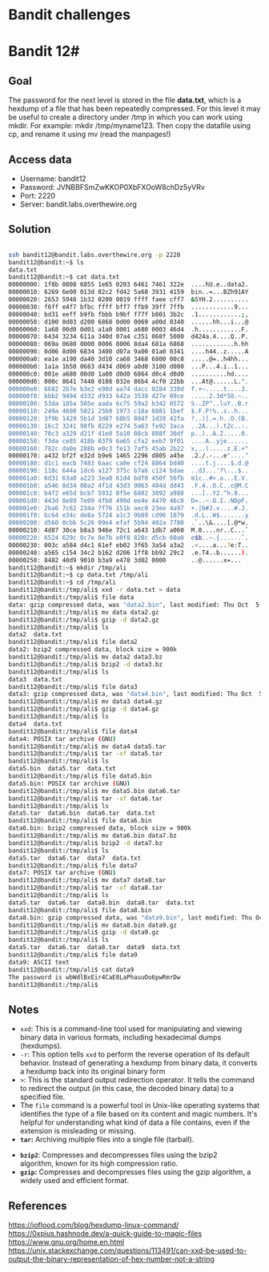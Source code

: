 
# Bandit challenges
# Bandit 12#

## Goal

The password for the next level is stored in the file **data.txt**, which is a hexdump of a file that has been repeatedly compressed. For this level it may be useful to create a directory under /tmp in which you can work using mkdir. For example: mkdir /tmp/myname123. Then copy the datafile using cp, and rename it using mv (read the manpages!)

## Access data

+ Username: bandit12
+ Password: JVNBBFSmZwKKOP0XbFXOoW8chDz5yVRv
+ Port: 2220
+ Server: bandit.labs.overthewire.org
## Solution

```bash

ssh bandit12@bandit.labs.overthewire.org -p 2220
bandit12@bandit:~$ ls
data.txt
bandit12@bandit:~$ cat data.txt
00000000: 1f8b 0808 6855 1e65 0203 6461 7461 322e  ....hU.e..data2.
00000010: 6269 6e00 013d 02c2 fd42 5a68 3931 4159  bin..=...BZh91AY
00000020: 2653 5948 1b32 0200 0019 ffff faee cff7  &SYH.2..........
00000030: f6ff e4f7 bfbc ffff bff7 ffb9 39ff 7ffb  ............9...
00000040: bd31 eeff b9fb fbbb b9bf f77f b001 3b2c  .1............;,
00000050: d100 0d03 d200 6868 0d00 0069 a00d 0340  ......hh...i...@
00000060: 1a68 00d0 0d01 a1a0 0001 a680 0003 46d4  .h............F.
00000070: 6434 3234 611a 340d 07a4 c351 068f 5000  d424a.4....Q..P.
00000080: 069a 0680 0000 0006 8006 8da4 681a 6868  ............h.hh
00000090: 0d06 8d00 6834 3400 d07a 9a00 01a0 0341  ....h44..z.....A
000000a0: ea1e a190 da40 3d10 ca68 3468 6800 00c8  .....@=..h4hh...
000000b0: 1a1a 1b50 0683 d434 d069 a0d0 3100 d000  ...P...4.i..1...
000000c0: 001e a680 00d0 1a00 d0d0 6864 d0c4 d0d0  ..........hd....
000000d0: 000c 8641 7440 0108 032e 86b4 4cf0 22bb  ...At@......L.".
000000e0: 6682 2b7e b3e2 e98d aa74 dacc 0284 330d  f.+~.....t....3.
000000f0: bbb2 9494 d332 d933 642a 3538 d27e 09ce  .....2.3d*58.~..
00000100: 53da 185a 505e aada 6c75 59a2 b342 0572  S..ZP^..luY..B.r
00000110: 249a 4600 5021 25b0 1973 c18a 6881 1bef  $.F.P!%..s..h...
00000120: 3f9b 1429 5b1d 3d87 68b5 804f 1d28 42fa  ?..)[.=.h..O.(B.
00000130: 16c2 3241 98fb 8229 e274 5a63 fe92 3aca  ..2A...).tZc..:.
00000140: 70c3 a329 d21f 41e0 5a10 08cb 888f 30df  p..)..A.Z.....0.
00000150: f3da ce85 418b 0379 6a65 cfa2 eeb7 9f01  ....A..yje......
00000160: 782c da0e 288b e0c3 fe13 7af5 45ab 2b22  x,..(.....z.E.+"
00000170: a432 bf2f e32d b9e6 1465 2296 d805 a45e  .2./.-...e"....^
00000180: d1c1 eacb 7483 6aac ca0e cf24 8864 bd40  ....t.j....$.d.@
00000190: 118c 644a 1dc6 a127 375c b7a6 c124 bdae  ..dJ...'7\...$..
000001a0: 6d31 63a0 a223 3ea0 61d4 bdf0 450f 56fb  m1c..#>.a...E.V.
000001b0: a546 8d34 08a2 4f1d 43d3 9063 404d dd43  .F.4..O.C..c@M.C
000001c0: b4f2 e65d bcb7 5932 0f5e 6802 3892 a988  ...]..Y2.^h.8...
000001d0: 443d 8e89 7e09 4fb0 499d ee4e 4470 46c0  D=..~.O.I..NDpF.
000001e0: 2ba6 7c62 234a 7f76 151b aec0 23ee 4a97  +.|b#J.v....#.J.
000001f0: bc64 e34c de8a 5724 a1c3 9b89 cd96 1879  .d.L..W$.......y
00000200: d560 0cbb 5c26 09e4 efaf 5b94 402a 7780  .`..\&....[.@*w.
00000210: 4d87 30ce b8a3 946e 72c1 a643 1db7 a060  M.0....nr..C...`
00000220: 6524 629c 0c7e 8e7b e0f8 820c d5cb 60a0  e$b..~.{......`.
00000230: 003c a584 d4c1 61ef eb02 3f65 3a54 a3a2  .<....a...?e:T..
00000240: a565 c154 34c2 b162 d206 1ff8 bb92 29c2  .e.T4..b......).
00000250: 8482 40d9 9010 b3a9 e478 3d02 0000       ..@......x=...
bandit12@bandit:~$ mkdir /tmp/ali
bandit12@bandit:~$ cp data.txt /tmp/ali
bandit12@bandit:~$ cd /tmp/ali
bandit12@bandit:/tmp/ali$ xxd -r data.txt > data
bandit12@bandit:/tmp/ali$ file data
data: gzip compressed data, was "data2.bin", last modified: Thu Oct  5 06:19:20 2023, max compression, from Unix, original size modulo 2^32 573
bandit12@bandit:/tmp/ali$ mv data data2.gz
bandit12@bandit:/tmp/ali$ gzip -d data2.gz
bandit12@bandit:/tmp/ali$ ls
data2  data.txt
bandit12@bandit:/tmp/ali$ file data2
data2: bzip2 compressed data, block size = 900k
bandit12@bandit:/tmp/ali$ mv data2 data3.bz
bandit12@bandit:/tmp/ali$ bzip2 -d data3.bz
bandit12@bandit:/tmp/ali$ ls
data3  data.txt
bandit12@bandit:/tmp/ali$ file data3
data3: gzip compressed data, was "data4.bin", last modified: Thu Oct  5 06:19:20 2023, max compression, from Unix, original size modulo 2^32 20480
bandit12@bandit:/tmp/ali$ mv data3 data4.gz
bandit12@bandit:/tmp/ali$ gzip -d data4.gz
bandit12@bandit:/tmp/ali$ ls
data4  data.txt
bandit12@bandit:/tmp/ali$ file data4
data4: POSIX tar archive (GNU)
bandit12@bandit:/tmp/ali$ mv data4 data5.tar
bandit12@bandit:/tmp/ali$ tar -xf data5.tar
bandit12@bandit:/tmp/ali$ ls
data5.bin  data5.tar  data.txt
bandit12@bandit:/tmp/ali$ file data5.bin
data5.bin: POSIX tar archive (GNU)
bandit12@bandit:/tmp/ali$ mv data5.bin data6.tar
bandit12@bandit:/tmp/ali$ tar -xf data6.tar
bandit12@bandit:/tmp/ali$ ls
data5.tar  data6.bin  data6.tar  data.txt
bandit12@bandit:/tmp/ali$ file data6.bin
data6.bin: bzip2 compressed data, block size = 900k
bandit12@bandit:/tmp/ali$ mv data6.bin data7.bz
bandit12@bandit:/tmp/ali$ bzip2 -d data7.bz
bandit12@bandit:/tmp/ali$ ls
data5.tar  data6.tar  data7  data.txt
bandit12@bandit:/tmp/ali$ file data7
data7: POSIX tar archive (GNU)
bandit12@bandit:/tmp/ali$ mv data7 data8.tar
bandit12@bandit:/tmp/ali$ tar -xf data8.tar
bandit12@bandit:/tmp/ali$ ls
data5.tar  data6.tar  data8.bin  data8.tar  data.txt
bandit12@bandit:/tmp/ali$ file data8.bin
data8.bin: gzip compressed data, was "data9.bin", last modified: Thu Oct  5 06:19:20 2023, max compression, from Unix, original size modulo 2^32 49
bandit12@bandit:/tmp/ali$ mv data8.bin data9.gz
bandit12@bandit:/tmp/ali$ gzip -d data9.gz
bandit12@bandit:/tmp/ali$ ls
data5.tar  data6.tar  data8.tar  data9  data.txt
bandit12@bandit:/tmp/ali$ file data9
data9: ASCII text
bandit12@bandit:/tmp/ali$ cat data9
The password is wbWdlBxEir4CaE8LaPhauuOo6pwRmrDw
bandit12@bandit:/tmp/ali$
````

## Notes

- `xxd`: This is a command-line tool used for manipulating and viewing binary data in various formats, including hexadecimal dumps (hexdumps).
- `-r`: This option tells `xxd` to perform the reverse operation of its default behavior. Instead of generating a hexdump from binary data, it converts a hexdump back into its original binary form
- `>`: This is the standard output redirection operator. It tells the command to redirect the output (in this case, the decoded binary data) to a specified file.
- The `file` command is a powerful tool in Unix-like operating systems that identifies the type of a file based on its content and magic numbers. It's helpful for understanding what kind of data a file contains, even if the extension is misleading or missing.
- **`tar`:** Archiving multiple files into a single file (tarball).
* **`bzip2`**: Compresses and decompresses files using the bzip2 algorithm, known for its high compression ratio.
* **`gzip`:** Compresses and decompresses files using the gzip algorithm, a widely used and efficient format.
## References

https://ioflood.com/blog/hexdump-linux-command/
https://0xpius.hashnode.dev/a-quick-guide-to-magic-files
https://www.gnu.org/home.en.html
https://unix.stackexchange.com/questions/113491/can-xxd-be-used-to-output-the-binary-representation-of-hex-number-not-a-string
